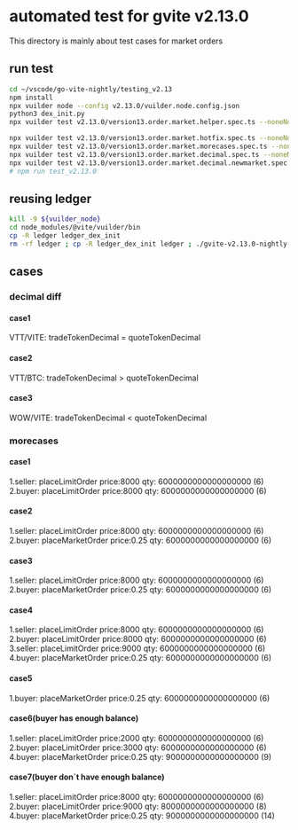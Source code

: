 # automated test for gvite v2.13.0

This directory is mainly about test cases for market orders 

## run test
```bash
cd ~/vscode/go-vite-nightly/testing_v2.13
npm install
npx vuilder node --config v2.13.0/vuilder.node.config.json
python3 dex_init.py
npx vuilder test v2.13.0/version13.order.market.helper.spec.ts --noneNode true

npx vuilder test v2.13.0/version13.order.market.hotfix.spec.ts --noneNode true
npx vuilder test v2.13.0/version13.order.market.morecases.spec.ts --noneNode true
npx vuilder test v2.13.0/version13.order.market.decimal.spec.ts --noneNode true
npx vuilder test v2.13.0/version13.order.market.decimal.newmarket.spec.ts --noneNode true
# npm run test_v2.13.0
```

## reusing ledger
```bash
kill -9 ${vuilder_node}
cd node_modules/@vite/vuilder/bin
cp -R ledger ledger_dex_init
rm -rf ledger ; cp -R ledger_dex_init ledger ; ./gvite-v2.13.0-nightly-202209271223 virtual
```

##  cases

### decimal diff
#### case1 
VTT/VITE: tradeTokenDecimal = quoteTokenDecimal

#### case2
VTT/BTC: tradeTokenDecimal > quoteTokenDecimal

#### case3
WOW/VITE: tradeTokenDecimal < quoteTokenDecimal

### morecases
#### case1 
1.seller: placeLimitOrder price:8000  qty: 6000000000000000000 (6)
2.buyer:  placeLimitOrder price:8000  qty: 6000000000000000000 (6)

#### case2
1.seller: placeLimitOrder price:8000  qty: 6000000000000000000 (6)
2.buyer:  placeMarketOrder price:0.25  qty: 6000000000000000000 (6)

#### case3
1.seller: placeLimitOrder price:8000  qty: 6000000000000000000 (6)
2.buyer:  placeMarketOrder price:0.25  qty: 6000000000000000000 (6)

#### case4
1.seller: placeLimitOrder price:8000  qty: 6000000000000000000 (6)
2.buyer:  placeLimitOrder price:8000  qty: 6000000000000000000 (6)
3.seller: placeLimitOrder price:9000  qty: 6000000000000000000 (6)
4.buyer:  placeMarketOrder price:0.25  qty: 6000000000000000000 (6)

#### case5
1.buyer:  placeMarketOrder price:0.25  qty: 6000000000000000000 (6)

#### case6(buyer has enough balance)
1.seller: placeLimitOrder price:2000  qty: 6000000000000000000 (6)
2.buyer:  placeLimitOrder price:3000  qty: 6000000000000000000 (6)
4.buyer:  placeMarketOrder price:0.25  qty: 9000000000000000000 (9)

#### case7(buyer don`t have enough balance)
1.seller: placeLimitOrder price:8000  qty: 6000000000000000000 (6)
2.buyer:  placeLimitOrder price:9000  qty: 8000000000000000000 (8)
4.buyer:  placeMarketOrder price:0.25  qty: 9000000000000000000 (14)